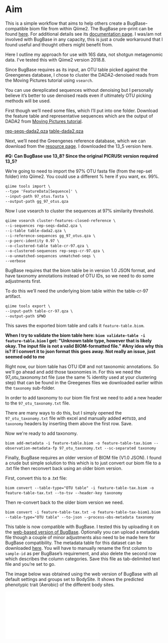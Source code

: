 # Aim #
This is a simple workflow that aims to help others create a BugBase-compatible biom file from within Qiime2. The BugBase pre-print can be found [here]( https://www.biorxiv.org/content/early/2017/05/02/133462). For additional details see its [documentation page]( https://bugbase.cs.umn.edu/documentation.html). I was/am not involved with BugBase in any capacity, this is just a crude workaround that I found useful and thought others might benefit from.

Here I outline my approach for use with 16S data, not shotgun metagenomic data. I've tested this with Qiime2 version 2018.8.

Since BugBase requires as its input, an OTU table picked against the Greengenes database, I chose to cluster the DADA2-denoised reads from the Moving Pictures tutorial using `vsearch`.

You can use dereplicated sequences without denoising but I personally believe it’s better to use denoised reads even if ultimately OTU picking methods will be used.

First though we’ll need some files, which I’ll put into one folder.
Download the feature table and representative sequences which are the output of DADA2 from [Moving Pictures tutorial]( https://docs.qiime2.org/2018.8/tutorials/moving-pictures/#option-1-dada2).

[rep-seqs-dada2.qza](https://docs.qiime2.org/2018.8/data/tutorials/moving-pictures/rep-seqs-dada2.qza)
[table-dada2.qza](https://docs.qiime2.org/2018.8/data/tutorials/moving-pictures/table-dada2.qza)

Next, we’ll need the Greengenes reference database, which we can download from the [resource page]( https://docs.qiime2.org/2018.8/data-resources/#greengenes-16s-rrna). I downloaded the 13_5 version here.

**#Q: Can BugBase use 13_8? Since the original PICRUSt version required 13_5?**

We’re going to need to import the 97% OTU fasta file (from the rep-set folder) into Qiime2. You could use a different % here if you want, ex. 99%.

    qiime tools import \
    --type 'FeatureData[Sequence]' \
    --input-path 97_otus.fasta \
    --output-path gg_97_otus.qza

Now I use vsearch to cluster the sequences at 97% similarity threshold.


    qiime vsearch cluster-features-closed-reference \
    --i-sequences rep-seqs-dada2.qza \
    --i-table table-dada2.qza \
    --i-reference-sequences gg_97_otus.qza \
    --p-perc-identity 0.97 \
    --o-clustered-table table-cr-97.qza \
    --o-clustered-sequences rep-seqs-cr-97.qza \
    --o-unmatched-sequences unmatched-seqs \
    --verbose


BugBase requires that the biom table be in version 1.0 JSON format, and have taxonomy annotations instead of OTU IDs, so we need to do some adjustments first.

To do this we’ll need the underlying biom table within the table-cr-97 artifact.

    qiime tools export \
    --input-path table-cr-97.qza \
    --output-path $PWD

This saves the exported biom table and calls it `feature-table.biom`.

**When I try to validate the biom table here:
`biom validate-table -i feature-table.biom`
I get:
"Unknown table type, however that is likely okay.
The input file is not a valid BIOM-formatted file." 
#Any idea why this is? If I convert it to json format this goes away. Not really an issue, just seemed odd to me**

Right now, our biom table has OTU ID# and not taxonomic annotations. So we’ll go ahead and add those taxonomies in. For this we need the 97_otu_taxonomy.txt file (use the same % identity used at your clustering step) that can be found in the Greegenes files we downloaded earlier within the `taxonomy` sub-folder.

In order to add taxonomy to our biom file first we need to add a new header to the `97_otu_taxonomy.txt` file.

There are many ways to do this, but I simply opened the `97_otu_taxonomy.txt` file with excel and manually added `#OTUID`, and `taxonomy` headers by inserting them above the first row. Save.

Now we're ready to add taxonomy.
```
biom add-metadata -i feature-table.biom -o feature-table-tax.biom --observation-metadata-fp 97_otu_taxonomy.txt --sc-separated taxonomy
```
Finally, BugBase requires an older version of BIOM file (V1.0 JSON). I found a crude but simple solution to this which is to just convert our biom file to a .txt file then reconvert back using an older biom version.

First, convert this to a .txt file:
```
biom convert --table-type="OTU table" -i feature-table-tax.biom -o feature-table-tax.txt --to-tsv --header-key taxonomy
```
Then re-convert back to the older biom version we need.

```
biom convert -i feature-table-tax.txt -o feature-table-tax-biom1.biom --table-type="OTU table" --to-json --process-obs-metadata taxonomy
```

This table is now compatible with BugBase. I tested this by uploading it on the [web-based version of BugBase]( https://bugbase.cs.umn.edu/upload.html). Optionally you can upload a metadata file though a couple of minor adjustments also need to be made here for BugBase compatibility. The metadata table for this dataset can be downloaded [here]( https://data.qiime2.org/2018.8/tutorials/moving-pictures/sample_metadata.tsv). You will have to manually rename the first column to `sample-id` as per BugBase’s requirement, and also delete the second row which describes the column categories. Save this file as tab-delimited text file and you’re set to go.

The image below was obtained using the web version of BugBase with all default settings and groups set to BodySite. It shows the predicted phenotypic trait (Aerobic) of the different body sites.

![](Aerobic.pdf)

